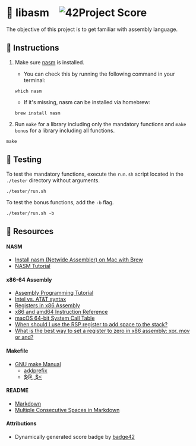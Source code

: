 # :large_orange_diamond: libasm &ensp; ![42Project Score](https://badge42.herokuapp.com/api/project/floogman/libasm)

The objective of this project is to get familiar with assembly language.

## :small_orange_diamond: Instructions

1. Make sure [nasm](https://www.nasm.us/) is installed.
	- You can check this by running the following command in your terminal:
	```
	which nasm
	```
	- If it's missing, nasm can be installed via homebrew:
	```
	brew install nasm
	```

2. Run `make` for a library including only the mandatory functions and `make bonus` for a library including all functions.
```
make
```

## :small_orange_diamond: Testing

To test the mandatory functions, execute the `run.sh` script located in the `./tester` directory without arguments.
```
./tester/run.sh
```

To test the bonus functions, add the `-b` flag.
```
./tester/run.sh -b
```

## :small_orange_diamond: Resources
#### NASM
- [Install nasm (Netwide Assembler) on Mac with Brew](https://brewinstall.org/install-nasm-on-mac-with-brew/)
- [NASM Tutorial](https://cs.lmu.edu/~ray/notes/nasmtutorial/)
#### x86-64 Assembly
- [Assembly Programming Tutorial](https://www.tutorialspoint.com/assembly_programming/index.htm)
- [Intel vs. AT&T syntax](http://staffwww.fullcoll.edu/aclifton/courses/cs241/syntax.html)
- [Registers in x86 Assembly](https://www.cs.uaf.edu/2017/fall/cs301/lecture/09_11_registers.html)
- [x86 and amd64 Instruction Reference](https://www.felixcloutier.com/x86/index.html)
- [macOS 64-bit System Call Table](https://fossies.org/linux/radare/libr/syscall/d/darwin-x86-64.sdb.txt)
- [When should I use the RSP register to add space to the stack?](https://stackoverflow.com/questions/55422522/when-should-i-use-the-rsp-register-to-add-space-to-the-stack)
- [What is the best way to set a register to zero in x86 assembly: xor, mov or and?](https://stackoverflow.com/questions/33666617/what-is-the-best-way-to-set-a-register-to-zero-in-x86-assembly-xor-mov-or-and)
#### Makefile
- [GNU make Manual](https://www.gnu.org/software/make/manual/make.html)
    - [addprefix](https://www.gnu.org/software/make/manual/make.html#File-Name-Functions)
    - [$@, $<](https://www.gnu.org/software/make/manual/html_node/Automatic-Variables.html#Automatic-Variables)
#### README
- [Markdown](https://docs.github.com/en/github/writing-on-github/getting-started-with-writing-and-formatting-on-github/basic-writing-and-formatting-syntax)
- [Multiple Consecutive Spaces in Markdown](https://steemit.com/markdown/@jamesanto/how-to-add-multiple-spaces-between-texts-in-markdown)
#### Attributions
- Dynamically generated score badge by [badge42](https://github.com/JaeSeoKim/badge42)
